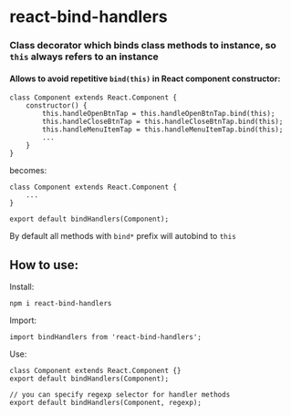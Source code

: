 # react-bind-handlers
### Class decorator which binds class methods to instance, so ```this```  always refers to an instance

#### Allows to avoid repetitive ```bind(this)``` in React component constructor:
```
class Component extends React.Component {
    constructor() {
        this.handleOpenBtnTap = this.handleOpenBtnTap.bind(this);
        this.handleCloseBtnTap = this.handleCloseBtnTap.bind(this);
        this.handleMenuItemTap = this.handleMenuItemTap.bind(this);
        ...
    }
}
```
becomes:
```
class Component extends React.Component {
    ...
}

export default bindHandlers(Component);
```

By default all methods with ```bind*``` prefix will autobind to ```this```

## How to use:

Install:
```
npm i react-bind-handlers
```

Import:
```
import bindHandlers from 'react-bind-handlers';
```

Use:
```
class Component extends React.Component {}
export default bindHandlers(Component);

// you can specify regexp selector for handler methods
export default bindHandlers(Component, regexp);
```
